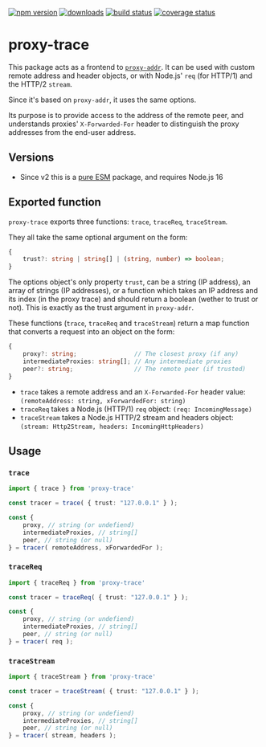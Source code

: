 [![npm version][npm-image]][npm-url]
[![downloads][downloads-image]][npm-url]
[![build status][build-image]][build-url]
[![coverage status][coverage-image]][coverage-url]

# proxy-trace

This package acts as a frontend to [`proxy-addr`](https://www.npmjs.com/package/proxy-addr). It can be used with custom remote address and header objects, or with Node.js' `req` (for HTTP/1) and the HTTP/2 `stream`.

Since it's based on `proxy-addr`, it uses the same options.

Its purpose is to provide access to the address of the remote peer, and understands proxies' `X-Forwarded-For` header to distinguish the proxy addresses from the end-user address.


## Versions

 * Since v2 this is a [pure ESM][pure-esm] package, and requires Node.js 16

## Exported function

`proxy-trace` exports three functions: `trace`, `traceReq`, `traceStream`.

They all take the same optional argument on the form:

```ts
{
    trust?: string | string[] | (string, number) => boolean;
}
```

The options object's only property `trust`, can be a string (IP address), an array of strings (IP addresses), or a function which takes an IP address and its index (in the proxy trace) and should return a boolean (wether to trust or not). This is exactly as the trust argument in `proxy-addr`.

These functions (`trace`, `traceReq` and `traceStream`) return a map function that converts a request into an object on the form:

```ts
{
    proxy?: string;                // The closest proxy (if any)
    intermediateProxies: string[]; // Any intermediate proxies
    peer?: string;                 // The remote peer (if trusted)
}
```

 * `trace` takes a remote address and an `X-Forwarded-For` header value: `(remoteAddress: string, xForwardedFor: string)`
 * `traceReq` takes a Node.js (HTTP/1) `req` object: `(req: IncomingMessage)`
 * `traceStream` takes a Node.js HTTP/2 stream and headers object: `(stream: Http2Stream, headers: IncomingHttpHeaders)`


## Usage

### `trace`

```ts
import { trace } from 'proxy-trace'

const tracer = trace( { trust: "127.0.0.1" } );

const {
    proxy, // string (or undefiend)
    intermediateProxies, // string[]
    peer, // string (or null)
} = tracer( remoteAddress, xForwardedFor );
```

### `traceReq`

```ts
import { traceReq } from 'proxy-trace'

const tracer = traceReq( { trust: "127.0.0.1" } );

const {
    proxy, // string (or undefiend)
    intermediateProxies, // string[]
    peer, // string (or null)
} = tracer( req );
```

### `traceStream`

```ts
import { traceStream } from 'proxy-trace'

const tracer = traceStream( { trust: "127.0.0.1" } );

const {
    proxy, // string (or undefiend)
    intermediateProxies, // string[]
    peer, // string (or null)
} = tracer( stream, headers );
```


[npm-image]: https://img.shields.io/npm/v/proxy-trace.svg
[npm-url]: https://npmjs.org/package/proxy-trace
[downloads-image]: https://img.shields.io/npm/dm/proxy-trace.svg
[build-image]: https://img.shields.io/github/actions/workflow/status/grantila/proxy-trace/master.yml?branch=master
[build-url]: https://github.com/grantila/proxy-trace/actions?query=workflow%3AMaster
[coverage-image]: https://coveralls.io/repos/github/grantila/proxy-trace/badge.svg?branch=master
[coverage-url]: https://coveralls.io/github/grantila/proxy-trace?branch=master
[pure-esm]: https://gist.github.com/sindresorhus/a39789f98801d908bbc7ff3ecc99d99c
